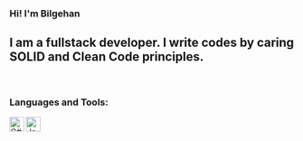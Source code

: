 ### Hi! I'm Bilgehan

## I am a fullstack developer. I write codes by caring SOLID and Clean Code principles.

<br />

### Languages and Tools:

[<img align="left" alt="C#" width="26px" src="https://raw.githubusercontent.com/jmnote/z-icons/master/svg/csharp.svg" />][csharp]
[<img align="left" alt="Java" width="26px" src="https://raw.githubusercontent.com/jmnote/z-icons/master/svg/java.svg" />][java]

<br />
<br />


[csharp]: https://tr.wikipedia.org/wiki/C_Sharp
[java]: https://tr.wikipedia.org/wiki/Java_(programlama_dili)
